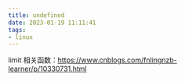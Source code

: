 ```yaml
---
title: undefined
date: 2023-01-19 11:11:41
tags:
- linux
---
```


limit 相关函数：https://www.cnblogs.com/fnlingnzb-learner/p/10330731.html

